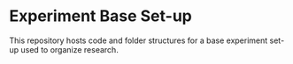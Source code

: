 # Experiment Base Set-up
This repository hosts code and folder structures for a base experiment set-up used to organize research.
